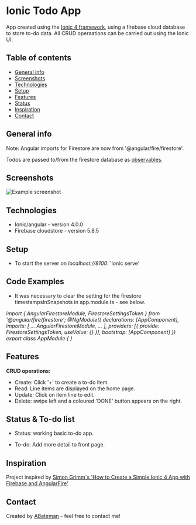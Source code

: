 # Ionic Todo App

App created using the [Ionic 4 framework](https://ionicframework.com/docs), using a firebase cloud database to store to-do data. All CRUD operaations can be carried out using the Ionic UI.

## Table of contents

* [General info](#general-info)
* [Screenshots](#screenshots)
* [Technologies](#technologies)
* [Setup](#setup)
* [Features](#features)
* [Status](#status)
* [Inspiration](#inspiration)
* [Contact](#contact)

## General info

Note: Angular imports for Firestore are now from '@angular/fire/firestore'.

Todos are passed to/from the firestore database as [observables](https://angular.io/guide/observables).

## Screenshots

![Example screenshot](./img/screenshot.png)

## Technologies

* Ionic/angular - version 4.0.0
* Firebase cloudstore - version 5.8.5

## Setup

* To start the server on _localhost://8100_: 'ionic serve'

## Code Examples

* It was necessary to clear the setting for the firestore timestampsInSnapshots in app.module.ts - see below.

_import { AngularFirestoreModule, FirestoreSettingsToken } from '@angular/fire/firestore';
@NgModule({
  declarations: [AppComponent],
  imports: [
     ...
     AngularFirestoreModule,
     ...
  ],
  providers: [{ provide: FirestoreSettingsToken, useValue: {} }],
  bootstrap: [AppComponent]
})
export class AppModule { }_

## Features

**CRUD operations:**

* Create: Click '+' to create a to-do item.
* Read: Line items are displayed on the home page.
* Update: Click on item line to edit.
* Delete: swipe left and a coloured 'DONE' button appears on the right.

## Status & To-do list

* Status: working basic to-do app.

* To-do: Add more detail to front page.

## Inspiration

Project inspired by [Simon Grimm´s 'How to Create a Simple Ionic 4 App with Firebase and AngularFire'](https://www.youtube.com/watch?v=H20l9ofyR54&t=1375s)

## Contact

Created by [ABateman](https://www.andrewbateman.org) - feel free to contact me!